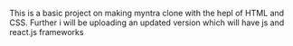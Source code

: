 This is a basic project on making myntra clone with the hepl of HTML and CSS.
Further i will be uploading an updated version which will have js and react.js frameworks
